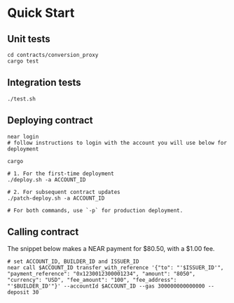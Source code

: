 # Quick Start

## Unit tests

```
cd contracts/conversion_proxy
cargo test
```

## Integration tests

```
./test.sh
```

## Deploying contract

```
near login
# follow instructions to login with the account you will use below for deployment

cargo

# 1. For the first-time deployment
./deploy.sh -a ACCOUNT_ID

# 2. For subsequent contract updates
./patch-deploy.sh -a ACCOUNT_ID

# For both commands, use `-p` for production deployment.
```

## Calling contract

The snippet below makes a NEAR payment for $80.50, with a $1.00 fee.

```
# set ACCOUNT_ID, BUILDER_ID and ISSUER_ID
near call $ACCOUNT_ID transfer_with_reference '{"to": "'$ISSUER_ID'", "payment_reference": "0x1230012300001234", "amount": "8050", "currency": "USD", "fee_amount": "100", "fee_address": "'$BUILDER_ID'"}' --accountId $ACCOUNT_ID --gas 300000000000000 --deposit 30
```
